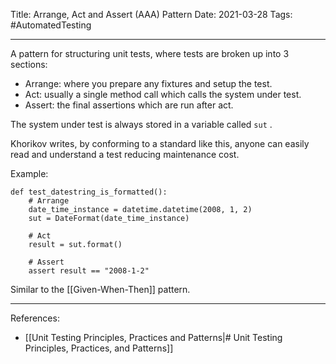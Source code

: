 Title: Arrange, Act and Assert (AAA) Pattern
Date: 2021-03-28
Tags: #AutomatedTesting

---

A pattern for structuring unit tests, where tests are broken up into 3 sections:

* Arrange: where you prepare any fixtures and setup the test.
* Act: usually a single method call which calls the system under test.
* Assert: the final assertions which are run after act.

The system under test is always stored in a variable called `sut` .

Khorikov writes, by conforming to a standard like this, anyone can easily read and understand a test reducing maintenance cost.

Example:

```
def test_datestring_is_formatted():
    # Arrange
    date_time_instance = datetime.datetime(2008, 1, 2)
    sut = DateFormat(date_time_instance)
    
    # Act
    result = sut.format()
    
    # Assert
    assert result == "2008-1-2"
```

Similar to the [[Given-When-Then]] pattern.

---

References:
* [[Unit Testing Principles, Practices and Patterns|# Unit Testing Principles, Practices, and Patterns]] 